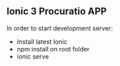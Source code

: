 ## Ionic 3 Procuratio APP

In order to start development server:

- Install latest Ionic
- npm install on root folder
- ionic serve
